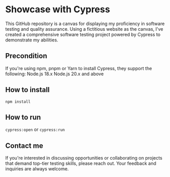 # Showcase with Cypress

This GitHub repository is a canvas for displaying my proficiency in software testing and quality assurance. Using a fictitious website as the canvas, I've created a comprehensive software testing project powered by Cypress to demonstrate my abilities.

## Precondition

If you're using npm, pnpm or Yarn to install Cypress, they support the following:
Node.js 18.x
Node.js 20.x and above

## How to install

`npm install`

## How to run

`cypress:open`
or
`cypress:run`

## Contact me

If you're interested in discussing opportunities or collaborating on projects that demand top-tier testing skills, please reach out. Your feedback and inquiries are always welcome.
